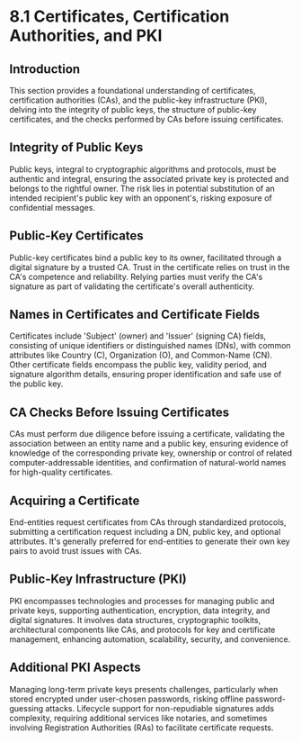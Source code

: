 # 8.1 Certificates, Certification Authorities, and PKI

## Introduction
This section provides a foundational understanding of certificates, certification authorities (CAs), and the public-key infrastructure (PKI), delving into the integrity of public keys, the structure of public-key certificates, and the checks performed by CAs before issuing certificates.

## Integrity of Public Keys
Public keys, integral to cryptographic algorithms and protocols, must be authentic and integral, ensuring the associated private key is protected and belongs to the rightful owner. The risk lies in potential substitution of an intended recipient's public key with an opponent's, risking exposure of confidential messages.

## Public-Key Certificates
Public-key certificates bind a public key to its owner, facilitated through a digital signature by a trusted CA. Trust in the certificate relies on trust in the CA's competence and reliability. Relying parties must verify the CA's signature as part of validating the certificate's overall authenticity.

## Names in Certificates and Certificate Fields
Certificates include 'Subject' (owner) and 'Issuer' (signing CA) fields, consisting of unique identifiers or distinguished names (DNs), with common attributes like Country (C), Organization (O), and Common-Name (CN). Other certificate fields encompass the public key, validity period, and signature algorithm details, ensuring proper identification and safe use of the public key.

## CA Checks Before Issuing Certificates
CAs must perform due diligence before issuing a certificate, validating the association between an entity name and a public key, ensuring evidence of knowledge of the corresponding private key, ownership or control of related computer-addressable identities, and confirmation of natural-world names for high-quality certificates.

## Acquiring a Certificate
End-entities request certificates from CAs through standardized protocols, submitting a certification request including a DN, public key, and optional attributes. It's generally preferred for end-entities to generate their own key pairs to avoid trust issues with CAs.

## Public-Key Infrastructure (PKI)
PKI encompasses technologies and processes for managing public and private keys, supporting authentication, encryption, data integrity, and digital signatures. It involves data structures, cryptographic toolkits, architectural components like CAs, and protocols for key and certificate management, enhancing automation, scalability, security, and convenience.

## Additional PKI Aspects
Managing long-term private keys presents challenges, particularly when stored encrypted under user-chosen passwords, risking offline password-guessing attacks. Lifecycle support for non-repudiable signatures adds complexity, requiring additional services like notaries, and sometimes involving Registration Authorities (RAs) to facilitate certificate requests.
